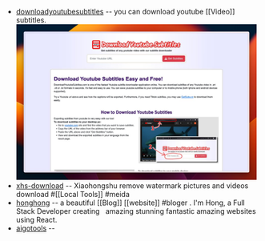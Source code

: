 - [downloadyoutubesubtitles](https://www.downloadyoutubesubtitles.com/) -- you can download youtube [[Video]] subtitles.
  ![image.png](../assets/image_1719068378693_0.png)
- [xhs-download](https://www.xhs-download.online/) -- Xiaohongshu remove watermark pictures and videos download #[[Local Tools]] #meida
- [honghong](https://honghong.me/) -- a beautiful [[Blog]] [[website]] #bloger . I'm Hong, a Full Stack Developer creating   amazing stunning fantastic amazing websites using React.
- [aigotools](https://www.aigotools.com/en) --